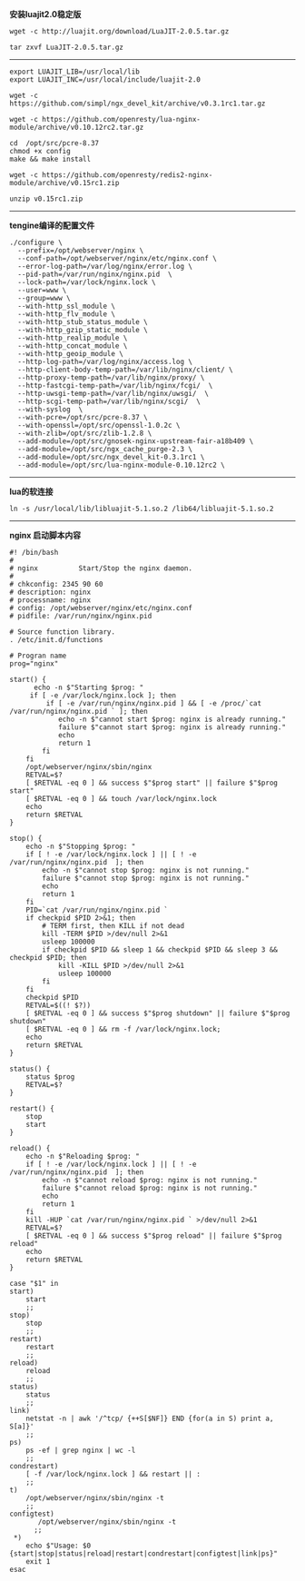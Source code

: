 

**安装luajit2.0稳定版**

	wget -c http://luajit.org/download/LuaJIT-2.0.5.tar.gz

	tar zxvf LuaJIT-2.0.5.tar.gz

----------
	export LUAJIT_LIB=/usr/local/lib
	export LUAJIT_INC=/usr/local/include/luajit-2.0

	wget -c https://github.com/simpl/ngx_devel_kit/archive/v0.3.1rc1.tar.gz

	wget -c https://github.com/openresty/lua-nginx-module/archive/v0.10.12rc2.tar.gz

	cd  /opt/src/pcre-8.37
	chmod +x config
	make && make install

	wget -c https://github.com/openresty/redis2-nginx-module/archive/v0.15rc1.zip

	unzip v0.15rc1.zip

----------

**tengine编译的配置文件**


	./configure \
	  --prefix=/opt/webserver/nginx \
	  --conf-path=/opt/webserver/nginx/etc/nginx.conf \
	  --error-log-path=/var/log/nginx/error.log \
	  --pid-path=/var/run/nginx/nginx.pid  \
	  --lock-path=/var/lock/nginx.lock \
	  --user=www \
	  --group=www \
	  --with-http_ssl_module \
	  --with-http_flv_module \
	  --with-http_stub_status_module \
	  --with-http_gzip_static_module \
	  --with-http_realip_module \
	  --with-http_concat_module \
	  --with-http_geoip_module \
	  --http-log-path=/var/log/nginx/access.log \
	  --http-client-body-temp-path=/var/lib/nginx/client/ \
	  --http-proxy-temp-path=/var/lib/nginx/proxy/ \
	  --http-fastcgi-temp-path=/var/lib/nginx/fcgi/  \
	  --http-uwsgi-temp-path=/var/lib/nginx/uwsgi/  \
	  --http-scgi-temp-path=/var/lib/nginx/scgi/  \
	  --with-syslog  \
	  --with-pcre=/opt/src/pcre-8.37 \
	  --with-openssl=/opt/src/openssl-1.0.2c \
	  --with-zlib=/opt/src/zlib-1.2.8 \
	  --add-module=/opt/src/gnosek-nginx-upstream-fair-a18b409 \
	  --add-module=/opt/src/ngx_cache_purge-2.3 \
	  --add-module=/opt/src/ngx_devel_kit-0.3.1rc1 \
	  --add-module=/opt/src/lua-nginx-module-0.10.12rc2 \
	
	

----------
    
**lua的软连接**

	ln -s /usr/local/lib/libluajit-5.1.so.2 /lib64/libluajit-5.1.so.2


----------

**nginx 启动脚本内容**


	#! /bin/bash
	#
	# nginx          Start/Stop the nginx daemon.
	#
	# chkconfig: 2345 90 60
	# description: nginx
	# processname: nginx
	# config: /opt/webserver/nginx/etc/nginx.conf
	# pidfile: /var/run/nginx/nginx.pid

	# Source function library.
	. /etc/init.d/functions

	# Progran name
	prog="nginx"

	start() {
  	      echo -n $"Starting $prog: "
       	 if [ -e /var/lock/nginx.lock ]; then
       	     if [ -e /var/run/nginx/nginx.pid ] && [ -e /proc/`cat /var/run/nginx/nginx.pid ` ]; then
                echo -n $"cannot start $prog: nginx is already running."
                failure $"cannot start $prog: nginx is already running."
                echo
                return 1
            fi
        fi
        /opt/webserver/nginx/sbin/nginx
        RETVAL=$?
        [ $RETVAL -eq 0 ] && success $"$prog start" || failure $"$prog start"
        [ $RETVAL -eq 0 ] && touch /var/lock/nginx.lock
        echo
        return $RETVAL
	}

	stop() {
        echo -n $"Stopping $prog: "
        if [ ! -e /var/lock/nginx.lock ] || [ ! -e /var/run/nginx/nginx.pid  ]; then
            echo -n $"cannot stop $prog: nginx is not running."
            failure $"cannot stop $prog: nginx is not running."
            echo
            return 1
        fi
        PID=`cat /var/run/nginx/nginx.pid `
        if checkpid $PID 2>&1; then
            # TERM first, then KILL if not dead
            kill -TERM $PID >/dev/null 2>&1
            usleep 100000
            if checkpid $PID && sleep 1 && checkpid $PID && sleep 3 && checkpid $PID; then
                kill -KILL $PID >/dev/null 2>&1
                usleep 100000
            fi
        fi
        checkpid $PID
        RETVAL=$((! $?))
        [ $RETVAL -eq 0 ] && success $"$prog shutdown" || failure $"$prog shutdown"
        [ $RETVAL -eq 0 ] && rm -f /var/lock/nginx.lock;
        echo
        return $RETVAL
	}

	status() {
        status $prog
        RETVAL=$?
	}

	restart() {
        stop
        start
	}

	reload() {
        echo -n $"Reloading $prog: "
        if [ ! -e /var/lock/nginx.lock ] || [ ! -e /var/run/nginx/nginx.pid  ]; then
            echo -n $"cannot reload $prog: nginx is not running."
            failure $"cannot reload $prog: nginx is not running."
            echo
            return 1
        fi
        kill -HUP `cat /var/run/nginx/nginx.pid ` >/dev/null 2>&1
        RETVAL=$?
        [ $RETVAL -eq 0 ] && success $"$prog reload" || failure $"$prog reload"
        echo
        return $RETVAL
	}

	case "$1" in
  	start)
        start
        ;;
  	stop)
        stop
        ;;
  	restart)
        restart
        ;;
  	reload)
        reload
        ;;
  	status)
        status
        ;;
  	link)
		netstat -n | awk '/^tcp/ {++S[$NF]} END {for(a in S) print a, S[a]}'
		;;
  	ps)
		ps -ef | grep nginx | wc -l
		;;
  	condrestart)
        [ -f /var/lock/nginx.lock ] && restart || :
        ;;
 	t)
   	    /opt/webserver/nginx/sbin/nginx -t 
   	    ;;
 	configtest)
 	       /opt/webserver/nginx/sbin/nginx -t
  	      ;;
 	 *)
        echo $"Usage: $0 {start|stop|status|reload|restart|condrestart|configtest|link|ps}"
        exit 1
	esac
